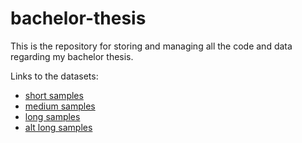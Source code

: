 # bachelor-thesis

This is the repository for storing and managing all the code and data regarding my bachelor thesis.

Links to the datasets:
* [short samples](https://www.kaggle.com/team-ai/spam-text-message-classification)
* [medium samples](https://www.kaggle.com/lakshmi25npathi/imdb-dataset-of-50k-movie-reviews)
* [long samples](https://www.kaggle.com/shivamkushwaha/bbc-full-text-document-classification)
* [alt long samples](https://www.kaggle.com/filipefilardi/20-newsgroup-preprocessed)